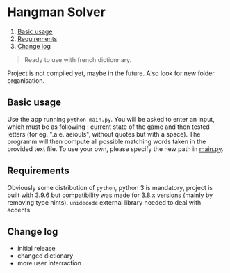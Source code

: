 # Hangman Solver

1. [Basic usage](#basic-usage)
2. [Requirements](#requirements)
3. [Change log](#change-log)

> Ready to use with french dictionnary.

Project is not compiled yet, maybe in the future. Also look for new folder organisation.

## Basic usage

Use the app running ``python main.py``. You will be asked to enter an input, which must be as following : current state of the game and then tested letters (for eg. ".a.e. aeiouls", without quotes but with a space). The programm will then compute all possible matching words taken in the provided text file. To use your own, please specify the new path in [main.py](main.py).

## Requirements

Obviously some distribution of ``python``, python 3 is mandatory, project is built with 3.9.6 but compatibility was made for 3.8.x versions (mainly by removing type hints). ``unidecode`` external library needed to deal with accents.

## Change log

* initial release
* changed dictionary
* more user interraction
